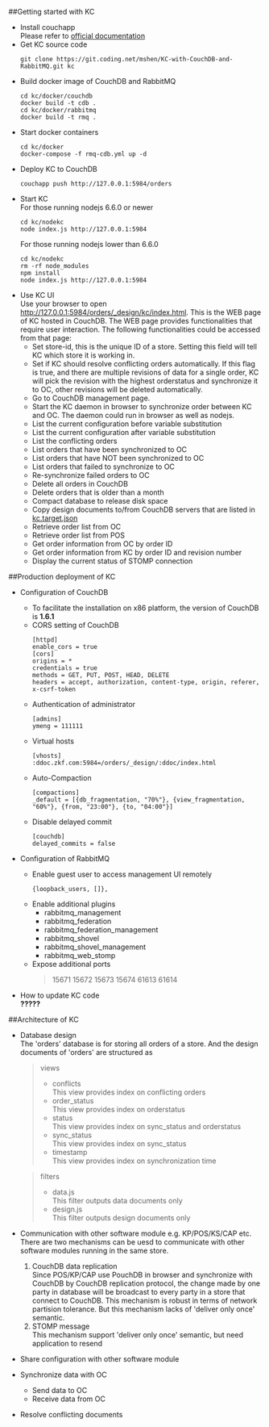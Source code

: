 ##Getting started with KC
 * Install couchapp  
   Please refer to [official documentation](https://github.com/couchapp/couchapp)
 * Get KC source code
   ```
   git clone https://git.coding.net/mshen/KC-with-CouchDB-and-RabbitMQ.git kc
   ```
 * Build docker image of CouchDB and RabbitMQ
   ```
   cd kc/docker/couchdb
   docker build -t cdb .
   cd kc/docker/rabbitmq
   docker build -t rmq .
   ```
 * Start docker containers
   ```
   cd kc/docker
   docker-compose -f rmq-cdb.yml up -d
   ```
 * Deploy KC to CouchDB
   ```
   couchapp push http://127.0.0.1:5984/orders
   ```
 * Start KC  
   For those running nodejs 6.6.0 or newer
   ```
   cd kc/nodekc
   node index.js http://127.0.0.1:5984
   ```
   For those running nodejs lower than 6.6.0
   ```
   cd kc/nodekc
   rm -rf node_modules
   npm install
   node index.js http://127.0.0.1:5984   
   ```
 * Use KC UI  
   Use your browser to open http://127.0.0.1:5984/orders/_design/kc/index.html. This is the WEB page of KC hosted in CouchDB. 
   The WEB page provides functionalities that require user interaction. The following functionalities could be accessed from 
   that page:
   * Set store-id, this is the unique ID of a store. Setting this field will tell KC which store it is working in.
   * Set if KC should resolve conflicting orders automatically. If this flag is true, and there are multiple revisions of data 
     for a single order, KC will pick the revision with the highest orderstatus and synchronize it to OC, other revisions will be 
     deleted automatically.
   * Go to CouchDB management page.
   * Start the KC daemon in browser to synchronize order between KC and OC. The daemon could run in browser as well as nodejs.
   * List the current configuration before variable substitution
   * List the current configuration after variable substitution
   * List the conflicting orders
   * List orders that have been synchronized to OC
   * List orders that have NOT been synchronized to OC
   * List orders that failed to synchronize to OC
   * Re-synchronize failed orders to OC
   * Delete all orders in CouchDB
   * Delete orders that is older than a month
   * Compact database to release disk space
   * Copy design documents to/from CouchDB servers that are listed in [kc.target.json](http://127.0.0.1:5984/orders/_design/kc/kc.target.json)
   * Retrieve order list from OC
   * Retrieve order list from POS
   * Get order information from OC by order ID
   * Get order information from KC by order ID and revision number
   * Display the current status of STOMP connection

##Production deployment of KC
 * Configuration of CouchDB
   * To facilitate the installation on x86 platform, the version of CouchDB is **1.6.1** 
   * CORS setting of CouchDB
     ```
     [httpd]
     enable_cors = true
     [cors]
     origins = *
     credentials = true
     methods = GET, PUT, POST, HEAD, DELETE
     headers = accept, authorization, content-type, origin, referer, x-csrf-token
     ```
   * Authentication of administrator
     ```
     [admins]
     ymeng = 111111
     ```
   * Virtual hosts
     ```
     [vhosts]
     :ddoc.zkf.com:5984=/orders/_design/:ddoc/index.html
     ```
   * Auto-Compaction
     ```
     [compactions]
     _default = [{db_fragmentation, "70%"}, {view_fragmentation, "60%"}, {from, "23:00"}, {to, "04:00"}]
     ```
   * Disable delayed commit
     ```
     [couchdb]
     delayed_commits = false
     ```
 * Configuration of RabbitMQ
   * Enable guest user to access management UI remotely
     ```
     {loopback_users, []},
     ```
   * Enable additional plugins
     * rabbitmq_management
     * rabbitmq_federation
     * rabbitmq_federation_management
     * rabbitmq_shovel
     * rabbitmq_shovel_management
     * rabbitmq_web_stomp
   * Expose additional ports
     > 15671 15672 15673 15674 61613 61614

 * How to update KC code  
   **?????**

##Architecture of KC  
* Database design  
  The 'orders' database is for storing all orders of a store. And the design documents of 'orders' are structured as 
  > views
  > * conflicts  
      This view provides index on conflicting orders
  > * order_status  
      This view provides index on orderstatus
  > * status  
      This view provides index on sync_status and orderstatus
  > * sync_status  
      This view provides index on sync_status
  > * timestamp  
      This view provides index on synchronization time

  > filters
  > * data.js  
      This filter outputs data documents only
  > * design.js  
      This filter outputs design documents only

* Communication with other software module e.g. KP/POS/KS/CAP etc.  
  There are two mechanisms can be uesd to communicate with other software modules running in the same store.
  1. CouchDB data replication  
     Since POS/KP/CAP use PouchDB in browser and synchronize with CouchDB by CouchDB replication protocol, 
     the change made by one party in database will be broadcast to every party in a store that connect to CouchDB.
     This mechanism is robust in terms of network partision tolerance. But this mechanism lacks of 'deliver only once' 
     semantic.
  2. STOMP message  
     This mechanism support 'deliver only once' semantic, but need application to resend 

* Share configuration with other software module
* Synchronize data with OC
  * Send data to OC
  * Receive data from OC 
* Resolve conflicting documents
